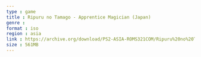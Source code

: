 ```yaml
---
type : game
title : Ripuru no Tamago - Apprentice Magician (Japan)
genre : 
format : iso
region : asia
link : https://archive.org/download/PS2-ASIA-ROMS321COM/Ripuru%20no%20Tamago%20-%20Apprentice%20Magician%20%28Japan%29.7z
size : 561MB
---
```

